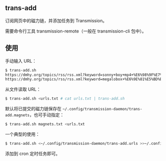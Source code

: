 ## trans-add

订阅网页中的磁力链，并添加任务到 Transmission。

需要命令行工具 transmission-remote（一般在 transmission-cli 包中）。

## 使用

手动输入 URL：

```sh
$ trans-add.sh
https://dmhy.org/topics/rss/rss.xml?keyword=sonny+boy+mp4+%E6%98%9F%E7%A9%BA+%E7%AE%80
https://dmhy.org/topics/rss/rss.xml?keyword=megalobox+%E6%9E%81%E5%BD%B1+1080+GB
```

从文件读取 URL：

```sh
$ trans-add.sh <urls.txt # cat urls.txt | trans-add.sh
```

默认将已提交的磁力链保存在 `~/.config/transmission-daemon/trans-add.magnets`，也可手动指定：

```sh
$ trans-add.sh magnets.txt <urls.txt
```

一个典型的使用：

```sh
$ trans-add.sh <~/.config/transmission-daemon/trans-add.urls >>~/.config/transmission-daemon/trans-add.log 2>&1
```

添加到 cron 定时任务即可。
